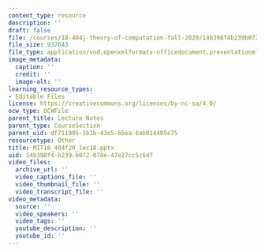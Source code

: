 ```yaml
---
content_type: resource
description: ''
draft: false
file: /courses/18-404j-theory-of-computation-fall-2020/14b398f4b239b072078e47e27cc5c6d7_MIT18_404f20_lec18.pptx
file_size: 937643
file_type: application/vnd.openxmlformats-officedocument.presentationml.presentation
image_metadata:
  caption: ''
  credit: ''
  image-alt: ''
learning_resource_types:
- Editable Files
license: https://creativecommons.org/licenses/by-nc-sa/4.0/
ocw_type: OCWFile
parent_title: Lecture Notes
parent_type: CourseSection
parent_uid: df711905-1b1b-43e5-65ea-6ab014405e75
resourcetype: Other
title: MIT18_404f20_lec18.pptx
uid: 14b398f4-b239-b072-078e-47e27cc5c6d7
video_files:
  archive_url: ''
  video_captions_file: ''
  video_thumbnail_file: ''
  video_transcript_file: ''
video_metadata:
  source: ''
  video_speakers: ''
  video_tags: ''
  youtube_description: ''
  youtube_id: ''
---
```

